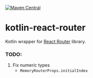 [![Maven Central](https://img.shields.io/maven-central/v/org.jetbrains.kotlin-wrappers/kotlin-react-router)](https://mvnrepository.com/artifact/org.jetbrains.kotlin-wrappers/kotlin-react-router)

# kotlin-react-router

Kotlin wrapper for [React Router](https://reactrouter.com/en/main) library.

### TODO:

1) Fix numeric types
   * `MemoryRouterProps.initialIndex`
